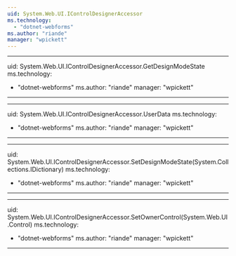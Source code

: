 ```yaml
---
uid: System.Web.UI.IControlDesignerAccessor
ms.technology: 
  - "dotnet-webforms"
ms.author: "riande"
manager: "wpickett"
---
```


---
uid: System.Web.UI.IControlDesignerAccessor.GetDesignModeState
ms.technology: 
  - "dotnet-webforms"
ms.author: "riande"
manager: "wpickett"
---

---
uid: System.Web.UI.IControlDesignerAccessor.UserData
ms.technology: 
  - "dotnet-webforms"
ms.author: "riande"
manager: "wpickett"
---

---
uid: System.Web.UI.IControlDesignerAccessor.SetDesignModeState(System.Collections.IDictionary)
ms.technology: 
  - "dotnet-webforms"
ms.author: "riande"
manager: "wpickett"
---

---
uid: System.Web.UI.IControlDesignerAccessor.SetOwnerControl(System.Web.UI.Control)
ms.technology: 
  - "dotnet-webforms"
ms.author: "riande"
manager: "wpickett"
---
